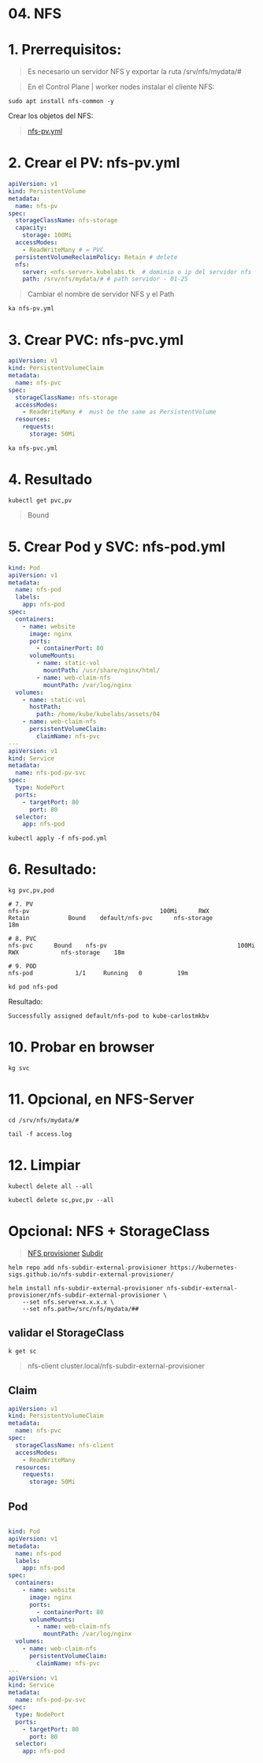 # 04. NFS <!-- omit in TOC -->

# 1. Prerrequisitos:

> Es necesario un servidor NFS y exportar la ruta /srv/nfs/mydata/#

> En el Control Plane | worker nodes instalar el cliente NFS:
```vim
sudo apt install nfs-common -y
```

Crear los objetos del NFS:

> [nfs-pv.yml](./assets/nfs-pv.yml)


# 2. Crear el PV: nfs-pv.yml
```yaml
apiVersion: v1
kind: PersistentVolume
metadata:
  name: nfs-pv
spec:
  storageClassName: nfs-storage
  capacity:
    storage: 100Mi
  accessModes:
    - ReadWriteMany # = PVC
  persistentVolumeReclaimPolicy: Retain # delete
  nfs:
    server: <nfs-server>.kubelabs.tk  # dominio o ip del servidor nfs
    path: /srv/nfs/mydata/# # path servidor - 01-25
```
> Cambiar el nombre de servidor NFS y el Path
>
```vim
ka nfs-pv.yml
```

# 3. Crear PVC: nfs-pvc.yml
```yaml
apiVersion: v1
kind: PersistentVolumeClaim
metadata:
  name: nfs-pvc
spec:
  storageClassName: nfs-storage
  accessModes:
    - ReadWriteMany #  must be the same as PersistentVolume
  resources:
    requests:
      storage: 50Mi
```
```vim
ka nfs-pvc.yml
```

# 4. Resultado
```vim
kubectl get pvc,pv
```
> Bound

# 5. Crear Pod y SVC: nfs-pod.yml
```yaml
kind: Pod
apiVersion: v1
metadata:
  name: nfs-pod
  labels:
    app: nfs-pod
spec:
  containers:
    - name: website
      image: nginx
      ports:
        - containerPort: 80
      volumeMounts:
        - name: static-vol
          mountPath: /usr/share/nginx/html/
        - name: web-claim-nfs
          mountPath: /var/log/nginx
  volumes:
    - name: static-vol
      hostPath:
        path: /home/kube/kubelabs/assets/04
    - name: web-claim-nfs
      persistentVolumeClaim:
        claimName: nfs-pvc
---
apiVersion: v1
kind: Service
metadata:
  name: nfs-pod-pv-svc
spec:
  type: NodePort
  ports:
    - targetPort: 80
      port: 80
  selector:
    app: nfs-pod
```

```vim
kubectl apply -f nfs-pod.yml
```

# 6. Resultado:

```vim
kg pvc,pv,pod
```
~~~~
# 7. PV
nfs-pv                                     100Mi      RWX            Retain           Bound    default/nfs-pvc      nfs-storage             18m

# 8. PVC
nfs-pvc      Bound    nfs-pv                                     100Mi      RWX            nfs-storage    18m

# 9. POD
nfs-pod            1/1     Running   0          19m
~~~~

```vim
kd pod nfs-pod
```
Resultado:
```
Successfully assigned default/nfs-pod to kube-carlostmkbv
```

# 10. Probar en browser
```vim
kg svc
```

# 11. Opcional, en NFS-Server
```vim
cd /srv/nfs/mydata/#

tail -f access.log
```

# 12. Limpiar
```k
kubectl delete all --all

kubectl delete sc,pvc,pv --all
```


# Opcional: NFS + StorageClass
> [NFS provisioner](https://kubernetes.io/docs/concepts/storage/storage-classes/#nfs)
> [Subdir](https://github.com/kubernetes-sigs/nfs-subdir-external-provisioner)
```
helm repo add nfs-subdir-external-provisioner https://kubernetes-sigs.github.io/nfs-subdir-external-provisioner/

helm install nfs-subdir-external-provisioner nfs-subdir-external-provisioner/nfs-subdir-external-provisioner \
    --set nfs.server=x.x.x.x \
    --set nfs.path=/src/nfs/mydata/##
```
## validar el StorageClass
```vim
k get sc
```
> nfs-client                    cluster.local/nfs-subdir-external-provisioner
## Claim
```yaml
apiVersion: v1
kind: PersistentVolumeClaim
metadata:
  name: nfs-pvc
spec:
  storageClassName: nfs-client
  accessModes:
    - ReadWriteMany
  resources:
    requests:
      storage: 50Mi
```

## Pod
```yaml

kind: Pod
apiVersion: v1
metadata:
  name: nfs-pod
  labels:
    app: nfs-pod
spec:
  containers:
    - name: website
      image: nginx
      ports:
        - containerPort: 80
      volumeMounts:
        - name: web-claim-nfs
          mountPath: /var/log/nginx
  volumes:
    - name: web-claim-nfs
      persistentVolumeClaim:
        claimName: nfs-pvc
---
apiVersion: v1
kind: Service
metadata:
  name: nfs-pod-pv-svc
spec:
  type: NodePort
  ports:
    - targetPort: 80
      port: 80
  selector:
    app: nfs-pod
```
